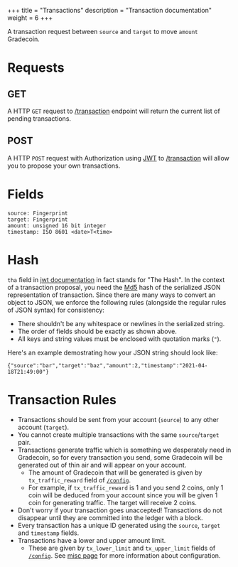 +++
title = "Transactions"
description = "Transaction documentation"
weight = 6
+++

A transaction request between `source` and `target` to move `amount` Gradecoin.

# Requests
## GET
A HTTP `GET` request to [/transaction](/transaction) endpoint will return the current list of pending transactions.

## POST
A HTTP `POST` request with Authorization using [JWT](@/JWT.md) to [/transaction](/transaction) will allow you to propose your own transactions.

# Fields
```
source: Fingerprint
target: Fingerprint
amount: unsigned 16 bit integer
timestamp: ISO 8601 <date>T<time>
```

# Hash
`tha` field in [jwt documentation](@/JWT.md) in fact stands for "The Hash".
In the context of a transaction proposal, you need the [Md5](https://en.wikipedia.org/wiki/MD5) hash of the serialized JSON representation of transaction.
Since there are many ways to convert an object to JSON, we enforce the following rules (alongside the regular rules of JSON syntax) for consistency:
- There shouldn't be any whitespace or newlines in the serialized string.
- The order of fields should be exactly as shown above.
- All keys and string values must be enclosed with quotation marks (`"`).

Here's an example demostrating how your JSON string should look like:
```
{"source":"bar","target":"baz","amount":2,"timestamp":"2021-04-18T21:49:00"}
```

# Transaction Rules
- Transactions should be sent from your account (`source`) to any other account (`target`).
- You cannot create multiple transactions with the same `source`/`target` pair.
- Transactions generate traffic which is something we desperately need in Gradecoin, so for every transaction you send, some Gradecoin will be generated out of thin air and will appear on your account.
    - The amount of Gradecoin that will be generated is given by `tx_traffic_reward` field of [`/config`](/config).
    - For example, if `tx_traffic_reward` is 1 and you send 2 coins, only 1 coin will be deduced from your account since you will be given 1 coin for generating traffic. The target will receive 2 coins.
- Don't worry if your transaction goes unaccepted! Transactions do not disappear until they are committed into the ledger with a block.
- Every transaction has a unique ID generated using the `source`, `target` and `timestamp` fields.
- Transactions have a lower and upper amount limit.
    - These are given by `tx_lower_limit` and `tx_upper_limit` fields of [`/config`](/config). See [misc page](@/misc_docs.md) for more information about configuration.
